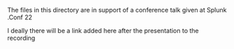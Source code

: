 The files in this directory are in support of a conference talk given at Splunk .Conf 22

I deally there will be a link added here after the presentation to the recording
